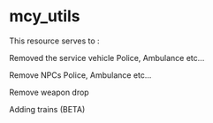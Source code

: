 # mcy_utils
This resource serves to :

Removed the service vehicle Police, Ambulance etc...

Remove NPCs Police, Ambulance etc...

Remove weapon drop

Adding trains (BETA)
